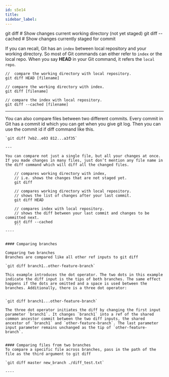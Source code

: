 ```yaml
---
id: s5e14
title:
sidebar_label:
---
```



git diff                    # Show changes current working directory (not yet staged)
git diff --cached           # Show changes currently staged for commit



If you can recall, Git has an `index` between local repository and your working directory. So most of Git commands can either refer to `index` or the local repo. When you say **HEAD** in your Git command, it refers the `local repo`.

```
//  compare the working directory with local repository.
git diff HEAD [filename]

// compare the working directory with index.
git diff [filename]

// compare the index with local repository.
git diff --cached [filename]
```
---

You can also compare files between two different commits. Every commit in Git has a commit id which you can get when you give git log. Then you can use the commit id if diff command like this.

    `git diff 7eb2..e03 812...a3f35`

    ---

    You can compare not just a single file, but all your changes at once. If you made changes in many files, just don’t mention any file name in the diff command which will diff all the changed files.
```
    // compares working directory with index,
    // i.e. shows the changes that are not staged yet.
    git diff

    // compares working directory with local repository.
    // shows the list of changes after your last commit.
    git diff HEAD

    // compares index with local repository.
    // shows the diff between your last commit and changes to be committed next.
    git diff --cached
    ```
----


#### Comparing branches

Comparing two branches
Branches are compared like all other ref inputs to git diff

`git diff branch1..other-feature-branch`

This example introduces the dot operator. The two dots in this example indicate the diff input is the tips of both branches. The same effect happens if the dots are omitted and a space is used between the branches. Additionally, there is a three dot operator:


`git diff branch1...other-feature-branch`

The three dot operator initiates the diff by changing the first input parameter `branch1`. It changes `branch1` into a ref of the shared common ancestor commit between the two diff inputs, the shared ancestor of `branch1` and `other-feature-branch`. The last parameter input parameter remains unchanged as the tip of `other-feature-branch`.


#### Comparing files from two branches
To compare a specific file across branches, pass in the path of the file as the third argument to git diff

`git diff master new_branch ./diff_test.txt`

----
